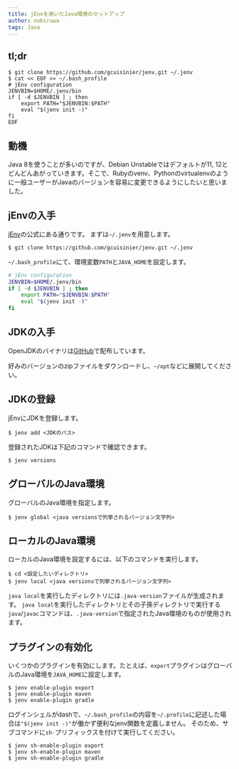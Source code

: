 ```yaml
---
title: jEnvを用いたJava環境のセットアップ
author: nobiruwa
tags: Java
---
```


## tl;dr

``` console
$ git clone https://github.com/gcuisinier/jenv.git ~/.jenv
$ cat << EOF >> ~/.bash_profile
# jEnv configuration
JENVBIN=$HOME/.jenv/bin
if [ -d $JENVBIN ] ; then
    export PATH="$JENVBIN:$PATH"
    eval "$(jenv init -)"
fi
EOF
```

## 動機

Java 8を使うことが多いのですが、Debian Unstableではデフォルトが11, 12とどんどんあがっていきます。そこで、Rubyのvenv、Pythonのvirtualenvのように一般ユーザーがJavaのバージョンを容易に変更できるようにしたいと思いました。

## jEnvの入手

[jEnv](https://www.jenv.be/)の公式にある通りです。
まずは`~/.jenv`を用意します。

```console
$ git clone https://github.com/gcuisinier/jenv.git ~/.jenv
```

`~/.bash_profile`にて、環境変数`PATH`と`JAVA_HOME`を設定します。

```bash
# jEnv configuration
JENVBIN=$HOME/.jenv/bin
if [ -d $JENVBIN ] ; then
    export PATH="$JENVBIN:$PATH"
    eval "$(jenv init -)"
fi
```

## JDKの入手

OpenJDKのバイナリは[GitHub](https://github.com/ojdkbuild/ojdkbuild/releases)で配布しています。

好みのバージョンのzipファイルをダウンロードし、`~/opt`などに展開してください。

## JDKの登録

jEnvにJDKを登録します。

```console
$ jenv add <JDKのパス>
```

登録されたJDKは下記のコマンドで確認できます。

``` console
$ jenv versions
```

## グローバルのJava環境

グローバルのJava環境を指定します。

```console
$ jenv global <java versionsで列挙されるバージョン文字列>
```

## ローカルのJava環境

ローカルのJava環境を設定するには、以下のコマンドを実行します。

```console
$ cd <設定したいディレクトリ>
$ jenv local <java versionsで列挙されるバージョン文字列>
```

`java local`を実行したディレクトリには`.java-version`ファイルが生成されます。
`java local`を実行したディレクトリとその子孫ディレクトリで実行する`java`/`javac`コマンドは、`.java-version`で指定されたJava環境のものが使用されます。

## プラグインの有効化

いくつかのプラグインを有効にします。たとえば、`export`プラグインはグローバルのJava環境を`JAVA_HOME`に設定します。

```console
$ jenv enable-plugin export
$ jenv enable-plugin maven
$ jenv enable-plugin gradle
```

ログインシェルがdashで、`~/.bash_profile`の内容を`~/.profile`に記述した場合は`"$(jenv init -)"`が働かず便利なjenv関数を定義しません。
そのため、サブコマンドに`sh-`プリフィックスを付けて実行してください。

```console
$ jenv sh-enable-plugin export
$ jenv sh-enable-plugin maven
$ jenv sh-enable-plugin gradle
```
